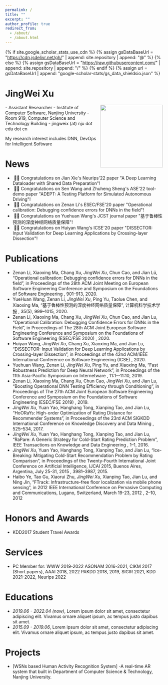 ```yaml
---
permalink: /
title: ""
excerpt: ""
author_profile: true
redirect_from: 
  - /about/
  - /about.html
---
```


{% if site.google_scholar_stats_use_cdn %}
{% assign gsDataBaseUrl = "https://cdn.jsdelivr.net/gh/" | append: site.repository | append: "@" %}
{% else %}
{% assign gsDataBaseUrl = "https://raw.githubusercontent.com/" | append: site.repository | append: "/" %}
{% endif %}
{% assign url = gsDataBaseUrl | append: "google-scholar-stats/gs_data_shieldsio.json" %}

<span class='anchor' id='about-me'></span>
# JingWei Xu
<img src = "https://scholar.googleusercontent.com/citations?view_op=medium_photo&user=15maGTwAAAAJ&citpid=3" align = "right" width = "200">
- Assistant Researcher
- Institute of Computer Software, Nanjing University
- Room 919, Computer Science and Technology Building
- jingweix (at) nju dot edu dot cn

My research interest includes DNN, DevOps for Intelligent Software


# News
- &nbsp;🎉🎉 Congratulations on Jian Xie's Neurips'22 paper "A Deep Learning Dataloader with Shared Data Preparation"!
- &nbsp;🎉🎉 Congratulations on Sen Wang and Zhuheng Sheng's ASE'22 tool-demo paper "ADEPT: A Testing Platform for Simulated Autonomous Driving"!
- &nbsp;🎉🎉 Congratulations on Zenan Li's ESEC/FSE'20 paper "Operational calibration: Debugging confidence errors for DNNs in the field"!
- &nbsp;🎉🎉 Congratulations on Yuehuan Wang's JCST journal paper "基于鲁棒性预测的深度神经网络质量保障"!
- &nbsp;🎉🎉 Congratulations on Huiyan Wang's ICSE'20 paper "DISSECTOR: Input Validation for Deep Learning Applications by Crossing-layer Dissection"!

# Publications 

- Zenan Li, Xiaoxing Ma, Chang Xu, *JingWei Xu*, Chun Cao, and Jian Lü, “Operational calibration: Debugging confidence errors for DNNs in the field”, in Proceedings of the 28th ACM Joint Meeting on European Software Engineering Conference and Symposium on the Foundations of Software Engineering , 901–913, 2020.
- YueHuan Wang, Zenan Li, *JingWei Xu*, Ping Yu, Taolue Chen, and Xiaoxing Ma, “基于鲁棒性预测的深度神经网络质量保障”, 计算机科学技术学报 , 35(5), 999–1015, 2020.
- Zenan Li, Xiaoxing Ma, Chang Xu, *JingWei Xu*, Chun Cao, and Jian Lu, “Operational Calibration: Debugging Confidence Errors for DNNs in the Field”, in Proceedings of The 28th ACM Joint European Software Engineering Conference and Symposium on the Foundations of Software Engineering (ESEC/FSE 2020) , 2020.
- Huiyan Wang, *JingWei Xu*, Chang Xu, Xiaoxing Ma, and Jian Lu, “DISSECTOR: Input Validation for Deep Learning Applications by Crossing-layer Dissection”, in Proceedings of the 42nd ACM/IEEE International Conference on Software Engineering (ICSE) , 2020.
- Yuehuan Wang, Zenan Li, *JingWei Xu*, Ping Yu, and Xiaoxing Ma, “Fast Robustness Prediction for Deep Neural Network”, in Proceedings of the 11th Asia-Pacific Symposium on Internetware , 11:1--11:10, 2019. 
- Zenan Li, Xiaoxing Ma, Chang Xu, Chun Cao, *JingWei Xu*, and Jian Lu, “Boosting Operational DNN Testing Efficiency through Conditioning”, in Proceedings of The 27th ACM Joint European Software Engineering Conference and Symposium on the Foundations of Software Engineering (ESEC/FSE 2019) , 2019. 
- *JingWei Xu*, Yuan Yao, Hanghang Tong, Xianping Tao, and Jian Lu, “HoORaYs: High-order Optimization of Rating Distance for Recommender Systems”, in Proceedings of the 23rd ACM SIGKDD International Conference on Knowledge Discovery and Data Mining , 525–534, 2017.  
- *JingWei Xu*, Yuan Yao, Hanghang Tong, Xianping Tao, and Jian Lu, “RaPare: A Generic Strategy for Cold-Start Rating Prediction Problem”, IEEE Transactions on Knowledge and Data Engineering , 1–1, 2016. 
- *JingWei Xu*, Yuan Yao, Hanghang Tong, Xianping Tao, and Jian Lu, “Ice-Breaking: Mitigating Cold-Start Recommendation Problem by Rating Comparison”, in Proceedings of the Twenty-Fourth International Joint Conference on Artificial Intelligence, IJCAI 2015, Buenos Aires, Argentina, July 25-31, 2015 , 3981–3987, 2015. 
- Haibo Ye, Tao Gu, Xiaorui Zhu, *JingWei Xu*, Xianping Tao, Jian Lu, and Ning Jin, “FTrack: Infrastructure-free floor localization via mobile phone sensing”, in 2012 IEEE International Conference on Pervasive Computing and Communications, Lugano, Switzerland, March 19-23, 2012 , 2–10, 2012

# Honors and Awards
- KDD2017 Student Travel Awards


# Services
- PC Member for: WWW 2019-2022 ASONAM 2016-2021, CIKM 2017 (Short papers), AAAI 2018, 2022 PAKDD 2018, 2019, SIGIR 2021, KDD 2021-2022, Neurips 2022
  
# Educations
- *2019.06 - 2022.04 (now)*, Lorem ipsum dolor sit amet, consectetur adipiscing elit. Vivamus ornare aliquet ipsum, ac tempus justo dapibus sit amet. 
- *2015.09 - 2019.06*, Lorem ipsum dolor sit amet, consectetur adipiscing elit. Vivamus ornare aliquet ipsum, ac tempus justo dapibus sit amet. 
  
# Projects
- [WSNs based Human Activity Recognition System]
  -A real-time AR system that built in Department of Computer Science & Technology, Nanjing University.
